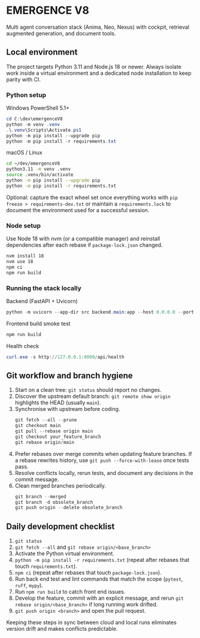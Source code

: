 # EMERGENCE V8

Multi agent conversation stack (Anima, Neo, Nexus) with cockpit, retrieval augmented generation, and document tools.

## Local environment

The project targets Python 3.11 and Node.js 18 or newer. Always isolate work inside a virtual environment and a dedicated node installation to keep parity with CI.

### Python setup

Windows PowerShell 5.1+
```powershell
cd C:\dev\emergenceV8
python -m venv .venv
.\.venv\Scripts\Activate.ps1
python -m pip install --upgrade pip
python -m pip install -r requirements.txt
```

macOS / Linux
```bash
cd ~/dev/emergenceV8
python3.11 -m venv .venv
source .venv/bin/activate
python -m pip install --upgrade pip
python -m pip install -r requirements.txt
```

Optional: capture the exact wheel set once everything works with `pip freeze > requirements-dev.txt` or maintain a `requirements.lock` to document the environment used for a successful session.

### Node setup

Use Node 18 with nvm (or a compatible manager) and reinstall dependencies after each rebase if `package-lock.json` changed.
```bash
nvm install 18
nvm use 18
npm ci
npm run build
```

### Running the stack locally

Backend (FastAPI + Uvicorn)
```powershell
python -m uvicorn --app-dir src backend.main:app --host 0.0.0.0 --port 8000
```

Frontend build smoke test
```bash
npm run build
```

Health check
```powershell
curl.exe -s http://127.0.0.1:8000/api/health
```

## Git workflow and branch hygiene

1. Start on a clean tree: `git status` should report no changes.
2. Discover the upstream default branch: `git remote show origin` highlights the HEAD (usually `main`).
3. Synchronise with upstream before coding.
   ```powershell
   git fetch --all --prune
   git checkout main
   git pull --rebase origin main
   git checkout your_feature_branch
   git rebase origin/main
   ```
4. Prefer rebases over merge commits when updating feature branches. If a rebase rewrites history, use `git push --force-with-lease` once tests pass.
5. Resolve conflicts locally, rerun tests, and document any decisions in the commit message.
6. Clean merged branches periodically.
   ```powershell
   git branch --merged
   git branch -d obsolete_branch
   git push origin --delete obsolete_branch
   ```

## Daily development checklist

1. `git status`
2. `git fetch --all` and `git rebase origin/<base_branch>`
3. Activate the Python virtual environment.
4. `python -m pip install -r requirements.txt` (repeat after rebases that touch `requirements.txt`).
5. `npm ci` (repeat after rebases that touch `package-lock.json`).
6. Run back end test and lint commands that match the scope (`pytest`, `ruff`, `mypy`).
7. Run `npm run build` to catch front end issues.
8. Develop the feature, commit with an explicit message, and rerun `git rebase origin/<base_branch>` if long running work drifted.
9. `git push origin <branch>` and open the pull request.

Keeping these steps in sync between cloud and local runs eliminates version drift and makes conflicts predictable.
